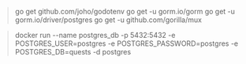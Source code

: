 
> go get github.com/joho/godotenv
> go get -u gorm.io/gorm
> go get -u gorm.io/driver/postgres
> go get -u github.com/gorilla/mux

> docker run --name postgres_db  -p 5432:5432 -e POSTGRES_USER=postgres -e POSTGRES_PASSWORD=postgres -e POSTGRES_DB=quests -d postgres